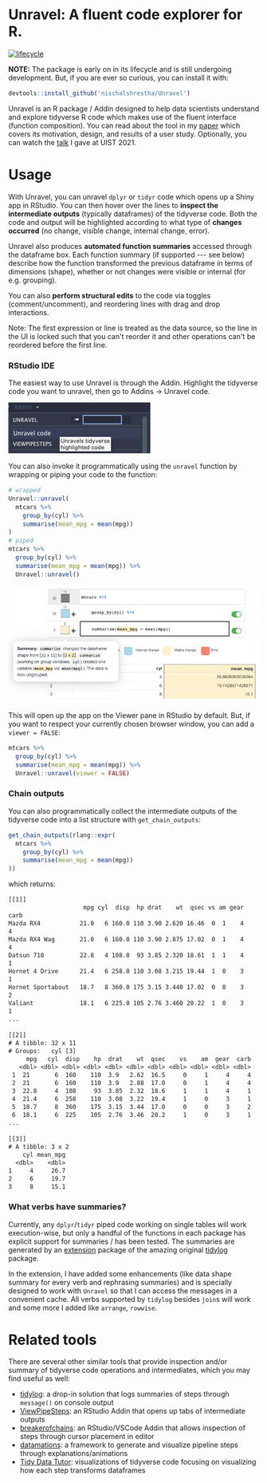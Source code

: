 # Unravel: A fluent code explorer for R.

<!-- badges: start -->

[![lifecycle](https://img.shields.io/badge/lifecycle-experimental-blue.svg)](https://www.tidyverse.org/lifecycle/#experimental)

<!-- badges: end -->

**NOTE:** The package is early on in its lifecycle and is still undergoing development. But, if you are ever so curious, you can install it with:

```r
devtools::install_github('nischalshrestha/Unravel')
```

Unravel is an R package / Addin designed to help data scientists understand and explore tidyverse R code which makes use of the fluent interface (function composition). You can read about the tool in my [paper](https://dl.acm.org/doi/10.1145/3472749.3474744) which covers its motivation, design, and results of a user study. Optionally, you can watch the [talk](https://youtu.be/wJ77e39XVEs) I gave at UIST 2021.

# Usage

With Unravel, you can unravel `dplyr` or `tidyr` code which opens up a Shiny app in RStudio. You can then hover over the lines to **inspect the intermediate outputs** (typically dataframes) of the tidyverse code. Both the code and output will be highlighted according to what type of **changes occurred** (no change, visible change, internal change, error).

Unravel also produces **automated function summaries** accessed through the dataframe box. Each function summary (if supported --- see below) describe how the function transformed the previous dataframe in terms of dimensions (shape), whether or not changes were visible or internal (for e.g. grouping).

You can also **perform structural edits** to the code via toggles (comment/uncomment), and reordering lines with drag and drop interactions.

Note: The first expression or line is treated as the data source, so the line in the UI is locked such that you can't reorder it and other operations can't be reordered before the first line.

### RStudio IDE

The easiest way to use Unravel is through the Addin. Highlight the tidyverse code you want to unravel, then go to Addins -\> Unravel code.

![](man/figures/addin.png)

You can also invoke it programmatically using the `unravel` function by wrapping or piping your code to the function:

```r
# wrapped
Unravel::unravel(
  mtcars %>%
    group_by(cyl) %>% 
    summarise(mean_mpg = mean(mpg))
)
# piped
mtcars %>%
  group_by(cyl) %>% 
  summarise(mean_mpg = mean(mpg)) %>%
  Unravel::unravel()
```

![](man/figures/example.png)

This will open up the app on the Viewer pane in RStudio by default. But, if you want to respect your currently chosen browser window, you can add a `viewer = FALSE`:

```r
mtcars %>%
  group_by(cyl) %>% 
  summarise(mean_mpg = mean(mpg)) %>%
  Unravel::unravel(viewer = FALSE)
```

### Chain outputs

You can also programmatically collect the intermediate outputs of the tidyverse code into a list structure with `get_chain_outputs`:

```r
get_chain_outputs(rlang::expr(
  mtcars %>%
    group_by(cyl) %>% 
    summarise(mean_mpg = mean(mpg))
))
```

which returns:

    [[1]]
                         mpg cyl  disp  hp drat    wt  qsec vs am gear carb
    Mazda RX4           21.0   6 160.0 110 3.90 2.620 16.46  0  1    4    4
    Mazda RX4 Wag       21.0   6 160.0 110 3.90 2.875 17.02  0  1    4    4
    Datsun 710          22.8   4 108.0  93 3.85 2.320 18.61  1  1    4    1
    Hornet 4 Drive      21.4   6 258.0 110 3.08 3.215 19.44  1  0    3    1
    Hornet Sportabout   18.7   8 360.0 175 3.15 3.440 17.02  0  0    3    2
    Valiant             18.1   6 225.0 105 2.76 3.460 20.22  1  0    3    1
    ...

    [[2]]
    # A tibble: 32 x 11
    # Groups:   cyl [3]
         mpg   cyl  disp    hp  drat    wt  qsec    vs    am  gear  carb
       <dbl> <dbl> <dbl> <dbl> <dbl> <dbl> <dbl> <dbl> <dbl> <dbl> <dbl>
     1  21       6  160    110  3.9   2.62  16.5     0     1     4     4
     2  21       6  160    110  3.9   2.88  17.0     0     1     4     4
     3  22.8     4  108     93  3.85  2.32  18.6     1     1     4     1
     4  21.4     6  258    110  3.08  3.22  19.4     1     0     3     1
     5  18.7     8  360    175  3.15  3.44  17.0     0     0     3     2
     6  18.1     6  225    105  2.76  3.46  20.2     1     0     3     1
    ...

    [[3]]
    # A tibble: 3 x 2
        cyl mean_mpg
      <dbl>    <dbl>
    1     4     26.7
    2     6     19.7
    3     8     15.1

### What verbs have summaries?

Currently, any `dplyr`/`tidyr` piped code working on single tables will work execution-wise, but only a handful of the functions in each package has explicit support for summaries / has been tested. The summaries are generated by an [extension](https://github.com/nischalshrestha/tidylog) package of the amazing original [tidylog](https://github.com/elbersb/tidylog) package.

In the extension, I have added some enhancements (like data shape summary for every verb and rephrasing summaries) and is specially designed to work with `Unravel` so that I can access the messages in a convenient cache. All verbs supported by `tidylog` besides `join`s will work and some more I added like `arrange`, `rowwise`.

# Related tools

There are several other similar tools that provide inspection and/or summary of tidyverse code operations and intermediates, which you may find useful as well:

-   [tidylog](https://github.com/elbersb/tidylog): a drop-in solution that logs summaries of steps through `message()` on console output
-   [ViewPipeSteps](https://github.com/daranzolin/ViewPipeSteps): an RStudio Addin that opens up tabs of intermediate outputs
-   [breakerofchains](https://github.com/MilesMcBain/breakerofchains): an RStudio/VSCode Addin that allows inspection of steps through cursor placement in editor
-   [datamations](https://github.com/microsoft/datamations): a framework to generate and visualize pipeline steps through explanations/animations
-   [Tidy Data Tutor](https://tidydatatutor.com): visualizations of tidyverse code focusing on visualizing how each step transforms dataframes
